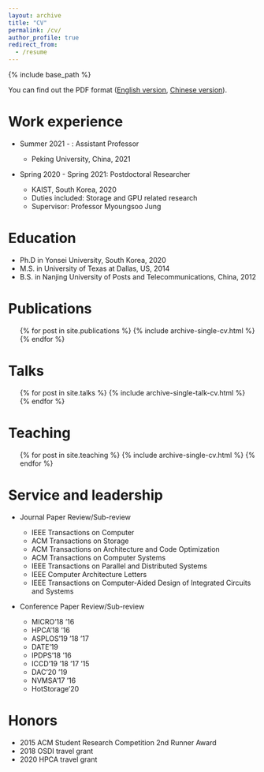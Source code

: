 ```yaml
---
layout: archive
title: "CV"
permalink: /cv/
author_profile: true
redirect_from:
  - /resume
---
```


{% include base_path %}

You can find out the PDF format ([English version](https://github.com/jiezhang-camel/jiezhang-camel.github.io/blob/master/Jie-CV-US.pdf), [Chinese version](https://github.com/jiezhang-camel/jiezhang-camel.github.io/blob/master/Jie-CV-China.pdf)).

Work experience
======
* Summer 2021 - : Assistant Professor
  * Peking University, China, 2021

* Spring 2020 - Spring 2021: Postdoctoral Researcher
  * KAIST, South Korea, 2020
  * Duties included: Storage and GPU related research
  * Supervisor: Professor Myoungsoo Jung

Education
======
* Ph.D in Yonsei University, South Korea, 2020
* M.S. in University of Texas at Dallas, US, 2014
* B.S. in Nanjing University of Posts and Telecommunications, China, 2012

<!-- Skills
======
* Skill 1
* Skill 2
  * Sub-skill 2.1
  * Sub-skill 2.2
  * Sub-skill 2.3
* Skill 3 -->

Publications
======
  <ul>{% for post in site.publications %}
    {% include archive-single-cv.html %}
  {% endfor %}</ul>
  
Talks
======
  <ul>{% for post in site.talks %}
    {% include archive-single-talk-cv.html %}
  {% endfor %}</ul>
  
Teaching
======
  <ul>{% for post in site.teaching %}
    {% include archive-single-cv.html %}
  {% endfor %}</ul>
  
Service and leadership
======
* Journal Paper Review/Sub-review
  * IEEE Transactions on Computer
  * ACM Transactions on Storage
  * ACM Transactions on Architecture and Code Optimization
  * ACM Transactions on Computer Systems
  * IEEE Transactions on Parallel and Distributed Systems
  * IEEE Computer Architecture Letters
  * IEEE Transactions on Computer-Aided Design of Integrated Circuits and Systems

* Conference Paper Review/Sub-review
  * MICRO’18 ’16
  * HPCA’18 ’16
  * ASPLOS’19 ’18 ’17
  * DATE’19
  * IPDPS’18 ’16
  * ICCD’19 ’18 ’17 ’15
  * DAC’20 ’19
  * NVMSA’17 ’16
  * HotStorage’20

Honors
======
* 2015 ACM Student Research Competition 2nd Runner Award
* 2018 OSDI travel grant
* 2020 HPCA travel grant

